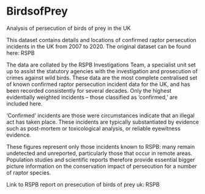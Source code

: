 # BirdsofPrey
Analysis of persecution of birds of prey in the UK

This dataset contains details and locations of confirmed raptor persecution incidents in the UK from 2007 to 2020.
The original dataset can be found here: RSPB

The data are collated by the RSPB Investigations Team, a specialist unit set up to assist the statutory agencies with the investigation and prosecution of crimes against wild birds. These data are the most complete centralised set of known confirmed raptor persecution incident data for the UK, and has been recorded consistently for several decades. Only the highest evidentially weighted incidents – those classified as ‘confirmed,’ are included here.

‘Confirmed’ incidents are those were circumstances indicate that an illegal act has taken place. These incidents are typically substantiated by evidence such as post-mortem or toxicological analysis, or reliable eyewitness evidence.

These figures represent only those incidents known to RSPB: many remain undetected and unreported, particularly those that occur in remote areas. Population studies and scientific reports therefore provide essential bigger picture information on the conservation impact of persecution for a number of raptor species.

Link to RSPB report on presecution of birds of prey uk: RSPB
